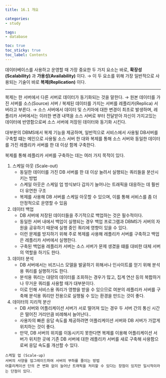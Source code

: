```yaml
---
title: 16.1 개요

categories:
- study

tags:
- database

toc: true
toc_sticky: true
toc_label: Contents
---
```


데이터베이스를 사용하고 운영할 때 가장 중요한 두 가지 요소는 바로, **확장성(Scalability)** 과 **가용성(Availability)** 이다.
→ 이 두 요소를 위해 가장 일반적으로 사용되는 기술이 바로 **복제(Replication)** 이다.

---

복제는 한 서버에서 다른 서버로 데이터가 동기화되는 것을 말한다.
→ 원본 데이터를 가진 서버를 소스(Source) 서버 / 복제된 데이터를 가지는 서버를 레플리카(Replica) 서버라고 부른다.
→ 소스 서버에서 데이터 및 스키마에 대한 변경이 최초로 발생하며, 레플리카 서버에서는 이러한 변경 내역을 소스 서버로 부터 전달받아 자신이 가지고있는 데이터에 반영함으로써 소스 서버에 저장된 데이터와 동기화 시킨다.

대부분의 DBMS에서 복제 기능을 제공하며, 일반적으로 서비스에서 사용될 DB서버를 구축할 떄는 메인으로 사용될 소스 서버 한 대와 복제를 통해 소스 서버와 동일한 데이터를 가진 레플리카 서버를 한 대 이상 함께 구축한다.

복제를 통해 레플리카 서버를 구축하는 데는 여러 가지 목적이 있다.
1. 스케일 아웃 (Scale-out)
	- 동일한 데이터를 가진 DB 서버를 한 대 이상 늘려서 실행되는 쿼리들을 분산시키는 방법
	- 스케일 아웃은 스케일 업 방식보다 갑자기 늘어나는 트래픽을 대응하는 데 훨씬 더 유연한 구조
	- 복제를 사용해 DB 서버를 스케일 아웃할 수 있으며, 이를 통해 서비스를 좀 더 안정적으로 운영할 수 있음
2. 데이터 백업
	- DB 서버에 저장된 데이터들을 주기적으로 백업하는 것은 필수적이다.
	- 동일한 서버 내에서 백업이 실행되는 경우 백업 프로그램과 DBMS가 서버의 자원을 공유하기 때문에 실행 중인 쿼리에 영향이 있을 수 있다.
	- 이런 문제를 방지하기 위해 주로 복제를 사용해 레플리카 서버를 구축하고 백업은 레플리카 서버에서 실행한다.
	- 구축된 백업용 레플리카 서버는 소스 서버가 문제 생겼을 떄를 대비한 대체 서버의 역할을 하기도 한다.
3. 데이터 분석
	- DB 서버에서는 비즈니스 모델을 발굴하기 위해서나 인사이트를 얻기 위해 분석용 쿼리를 실행하기도 한다.
	- 분석용 쿼리는 대량의 데이터를 조회하는 경우가 많고, 집계 연산 등의 복합하거나 무거운 쿼리를 사용할 때가 대부분이다.
	- 이로 인해 서비스용 쿼리가 영향을 받을 수 있으므로 여분의 레플리카 서버를 구축해 분석용 쿼리만 전용으로 실행될 수 있는 환경을 만드는 것이 좋다.
4. 데이터의 지리적 분산
	- DB 서버와 어플리케이션 서버가 서로 떨어져 있는 경우 두 서버 간의 통신 시간은 떨어진 거리만큼 비례해서 늘어난다..
	- 사용자의 빠른 응답 속도를 제공하려면 어플리케이션 서버와 DB 서버가 가깝게 위치하는 것이 좋다.
	- 만약, DB 서버의 위치를 이동시키지 못한다면 복제를 이용해 어플리케이션 서버가 위치한 곳에 기존 DB 서버에 대한 레플리카 서버를 새로 구축해 사용함으로써 응답 속도를 개선할 수 있다.

```ad-info
스케일 업 (Scale-up)
서버의 사양을 업그레이드하여 서버의 부하를 줄이는 방법
어플리케이션 단의 큰 변화 없이 늘어난 트래픽을 처리할 수 있다는 장점이 있지만 일시적이라는 단점이 있다.
```
